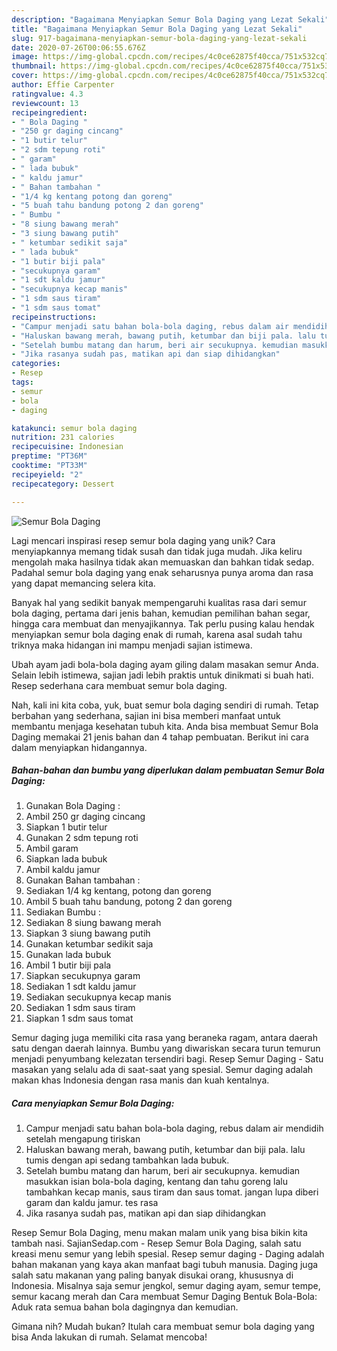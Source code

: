 ```yaml
---
description: "Bagaimana Menyiapkan Semur Bola Daging yang Lezat Sekali"
title: "Bagaimana Menyiapkan Semur Bola Daging yang Lezat Sekali"
slug: 917-bagaimana-menyiapkan-semur-bola-daging-yang-lezat-sekali
date: 2020-07-26T00:06:55.676Z
image: https://img-global.cpcdn.com/recipes/4c0ce62875f40cca/751x532cq70/semur-bola-daging-foto-resep-utama.jpg
thumbnail: https://img-global.cpcdn.com/recipes/4c0ce62875f40cca/751x532cq70/semur-bola-daging-foto-resep-utama.jpg
cover: https://img-global.cpcdn.com/recipes/4c0ce62875f40cca/751x532cq70/semur-bola-daging-foto-resep-utama.jpg
author: Effie Carpenter
ratingvalue: 4.3
reviewcount: 13
recipeingredient:
- " Bola Daging "
- "250 gr daging cincang"
- "1 butir telur"
- "2 sdm tepung roti"
- " garam"
- " lada bubuk"
- " kaldu jamur"
- " Bahan tambahan "
- "1/4 kg kentang potong dan goreng"
- "5 buah tahu bandung potong 2 dan goreng"
- " Bumbu "
- "8 siung bawang merah"
- "3 siung bawang putih"
- " ketumbar sedikit saja"
- " lada bubuk"
- "1 butir biji pala"
- "secukupnya garam"
- "1 sdt kaldu jamur"
- "secukupnya kecap manis"
- "1 sdm saus tiram"
- "1 sdm saus tomat"
recipeinstructions:
- "Campur menjadi satu bahan bola-bola daging, rebus dalam air mendidih setelah mengapung tiriskan"
- "Haluskan bawang merah, bawang putih, ketumbar dan biji pala. lalu tumis dengan api sedang tambahkan lada bubuk."
- "Setelah bumbu matang dan harum, beri air secukupnya. kemudian masukkan isian bola-bola daging, kentang dan tahu goreng lalu tambahkan kecap manis, saus tiram dan saus tomat. jangan lupa diberi garam dan kaldu jamur. tes rasa"
- "Jika rasanya sudah pas, matikan api dan siap dihidangkan"
categories:
- Resep
tags:
- semur
- bola
- daging

katakunci: semur bola daging 
nutrition: 231 calories
recipecuisine: Indonesian
preptime: "PT36M"
cooktime: "PT33M"
recipeyield: "2"
recipecategory: Dessert

---
```



![Semur Bola Daging](https://img-global.cpcdn.com/recipes/4c0ce62875f40cca/751x532cq70/semur-bola-daging-foto-resep-utama.jpg)

Lagi mencari inspirasi resep semur bola daging yang unik? Cara menyiapkannya memang tidak susah dan tidak juga mudah. Jika keliru mengolah maka hasilnya tidak akan memuaskan dan bahkan tidak sedap. Padahal semur bola daging yang enak seharusnya punya aroma dan rasa yang dapat memancing selera kita.

Banyak hal yang sedikit banyak mempengaruhi kualitas rasa dari semur bola daging, pertama dari jenis bahan, kemudian pemilihan bahan segar, hingga cara membuat dan menyajikannya. Tak perlu pusing kalau hendak menyiapkan semur bola daging enak di rumah, karena asal sudah tahu triknya maka hidangan ini mampu menjadi sajian istimewa.

Ubah ayam jadi bola-bola daging ayam giling dalam masakan semur Anda. Selain lebih istimewa, sajian jadi lebih praktis untuk dinikmati si buah hati. Resep sederhana cara membuat semur bola daging.


Nah, kali ini kita coba, yuk, buat semur bola daging sendiri di rumah. Tetap berbahan yang sederhana, sajian ini bisa memberi manfaat untuk membantu menjaga kesehatan tubuh kita. Anda bisa membuat Semur Bola Daging memakai 21 jenis bahan dan 4 tahap pembuatan. Berikut ini cara dalam menyiapkan hidangannya.

<!--inarticleads1-->

##### Bahan-bahan dan bumbu yang diperlukan dalam pembuatan Semur Bola Daging:

1. Gunakan  Bola Daging :
1. Ambil 250 gr daging cincang
1. Siapkan 1 butir telur
1. Gunakan 2 sdm tepung roti
1. Ambil  garam
1. Siapkan  lada bubuk
1. Ambil  kaldu jamur
1. Gunakan  Bahan tambahan :
1. Sediakan 1/4 kg kentang, potong dan goreng
1. Ambil 5 buah tahu bandung, potong 2 dan goreng
1. Sediakan  Bumbu :
1. Sediakan 8 siung bawang merah
1. Siapkan 3 siung bawang putih
1. Gunakan  ketumbar sedikit saja
1. Gunakan  lada bubuk
1. Ambil 1 butir biji pala
1. Siapkan secukupnya garam
1. Sediakan 1 sdt kaldu jamur
1. Sediakan secukupnya kecap manis
1. Sediakan 1 sdm saus tiram
1. Siapkan 1 sdm saus tomat


Semur daging juga memiliki cita rasa yang beraneka ragam, antara daerah satu dengan daerah lainnya. Bumbu yang diwariskan secara turun temurun menjadi penyumbang kelezatan tersendiri bagi. Resep Semur Daging - Satu masakan yang selalu ada di saat-saat yang spesial. Semur daging adalah makan khas Indonesia dengan rasa manis dan kuah kentalnya. 

<!--inarticleads2-->

##### Cara menyiapkan Semur Bola Daging:

1. Campur menjadi satu bahan bola-bola daging, rebus dalam air mendidih setelah mengapung tiriskan
1. Haluskan bawang merah, bawang putih, ketumbar dan biji pala. lalu tumis dengan api sedang tambahkan lada bubuk.
1. Setelah bumbu matang dan harum, beri air secukupnya. kemudian masukkan isian bola-bola daging, kentang dan tahu goreng lalu tambahkan kecap manis, saus tiram dan saus tomat. jangan lupa diberi garam dan kaldu jamur. tes rasa
1. Jika rasanya sudah pas, matikan api dan siap dihidangkan


Resep Semur Bola Daging, menu makan malam unik yang bisa bikin kita tambah nasi. SajianSedap.com - Resep Semur Bola Daging, salah satu kreasi menu semur yang lebih spesial. Resep semur daging - Daging adalah bahan makanan yang kaya akan manfaat bagi tubuh manusia. Daging juga salah satu makanan yang paling banyak disukai orang, khususnya di Indonesia. Misalnya saja semur jengkol, semur daging ayam, semur tempe, semur kacang merah dan Cara membuat Semur Daging Bentuk Bola-Bola: Aduk rata semua bahan bola dagingnya dan kemudian. 

Gimana nih? Mudah bukan? Itulah cara membuat semur bola daging yang bisa Anda lakukan di rumah. Selamat mencoba!
